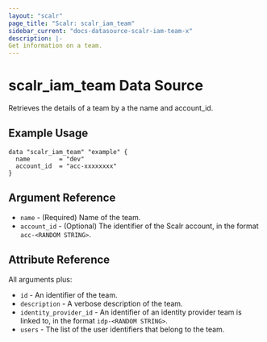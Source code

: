 ```yaml
---
layout: "scalr"
page_title: "Scalr: scalr_iam_team"
sidebar_current: "docs-datasource-scalr-iam-team-x"
description: |-
Get information on a team.
---
```


# scalr_iam_team Data Source

Retrieves the details of a team by a the name and account_id.

## Example Usage

```hcl
data "scalr_iam_team" "example" {
  name        = "dev"
  account_id  = "acc-xxxxxxxx"
}
```

## Argument Reference

* `name` - (Required) Name of the team.
* `account_id` - (Optional) The identifier of the Scalr account, in the format `acc-<RANDOM STRING>`.

## Attribute Reference

All arguments plus:

* `id` - An identifier of the team.
* `description` - A verbose description of the team.
* `identity_provider_id` - An identifier of an identity provider team is linked to, in the format `idp-<RANDOM STRING>`.
* `users` - The list of the user identifiers that belong to the team.
